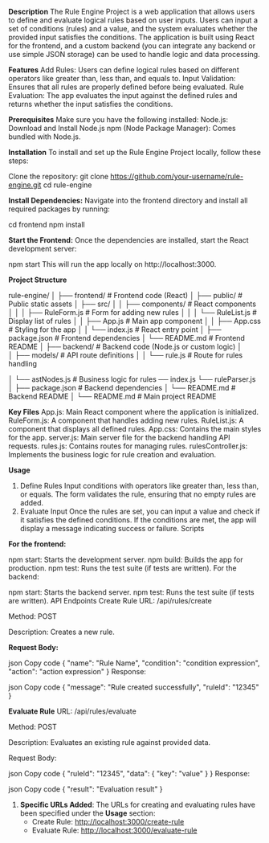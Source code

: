 **Description**
The Rule Engine Project is a web application that allows users to define and evaluate logical rules based on user inputs. Users can input a set of conditions (rules) and a value, and the system evaluates whether the provided input satisfies the conditions. The application is built using React for the frontend, and a custom backend (you can integrate any backend or use simple JSON storage) can be used to handle logic and data processing.

**Features**
Add Rules: Users can define logical rules based on different operators like greater than, less than, and equals to.
Input Validation: Ensures that all rules are properly defined before being evaluated.
Rule Evaluation: The app evaluates the input against the defined rules and returns whether the input satisfies the conditions.

**Prerequisites**
Make sure you have the following installed:
Node.js: Download and Install Node.js
npm (Node Package Manager): Comes bundled with Node.js.


**Installation**
To install and set up the Rule Engine Project locally, follow these steps:

Clone the repository:
git clone https://github.com/your-username/rule-engine.git
cd rule-engine

**Install Dependencies:** Navigate into the frontend directory and install all required packages by running:

cd frontend
npm install

**Start the Frontend:** Once the dependencies are installed, start the React development server:

npm start
This will run the app locally on http://localhost:3000.

**Project Structure**

rule-engine/
│
├── frontend/        # Frontend code (React)
│   ├── public/                  # Public static assets
│   ├── src/
│   │   ├── components/          # React components
│   │   │   ├── RuleForm.js      # Form for adding new rules
│   │   │   └── RuleList.js      # Display list of rules
│   │   ├── App.js               # Main app component
│   │   ├── App.css              # Styling for the app
│   │   └── index.js             # React entry point
│   ├── package.json             # Frontend dependencies
│   └── README.md                # Frontend README
│
├── backend/        # Backend code (Node.js or custom logic)
│                 
│   ├── models/                  # API route definitions
│   │   └── rule.js             # Route for rules handling

│   └── astNodes.js    # Business logic for rules
     ── index.js
     └── ruleParser.js        
│   ├── package.json             # Backend dependencies
│   └── README.md                # Backend README
│
└── README.md                    # Main project README


**Key Files**
App.js: Main React component where the application is initialized.
RuleForm.js: A component that handles adding new rules.
RuleList.js: A component that displays all defined rules.
App.css: Contains the main styles for the app.
server.js: Main server file for the backend handling API requests.
rules.js: Contains routes for managing rules.
rulesController.js: Implements the business logic for rule creation and evaluation.


**Usage**
1. Define Rules
Input conditions with operators like greater than, less than, or equals.
The form validates the rule, ensuring that no empty rules are added.
2. Evaluate Input
Once the rules are set, you can input a value and check if it satisfies the defined conditions.
If the conditions are met, the app will display a message indicating success or failure.
Scripts

**For the frontend:**

npm start: Starts the development server.
npm build: Builds the app for production.
npm test: Runs the test suite (if tests are written).
For the backend:

npm start: Starts the backend server.
npm test: Runs the test suite (if tests are written).
API Endpoints
Create Rule
URL: /api/rules/create

Method: POST

Description: Creates a new rule.

**Request Body:**

json
Copy code
{
  "name": "Rule Name",
  "condition": "condition expression",
  "action": "action expression"
}
Response:

json
Copy code
{
  "message": "Rule created successfully",
  "ruleId": "12345"
}

**Evaluate Rule**
URL: /api/rules/evaluate

Method: POST

Description: Evaluates an existing rule against provided data.

Request Body:

json
Copy code
{
  "ruleId": "12345",
  "data": {
    "key": "value"
  }
}
Response:

json
Copy code
{
  "result": "Evaluation result"
}




1. **Specific URLs Added**: The URLs for creating and evaluating rules have been specified under the **Usage** section:
   - Create Rule: [http://localhost:3000/create-rule](http://localhost:3000/create-rule)
   - Evaluate Rule: [http://localhost:3000/evaluate-rule](http://localhost:3000/evaluate-rule)
